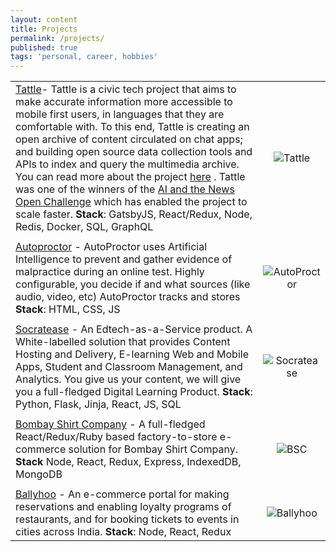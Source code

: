 ```yaml
---
layout: content
title: Projects
permalink: /projects/
published: true
tags: 'personal, career, hobbies'
---
```

|                             |                 |
| ----------------------------|:---------------:|
| [Tattle](http://tattle.co.in)- Tattle is a civic tech project that aims to make accurate information more accessible to mobile first users, in languages that they are comfortable with. To this end, Tattle is creating an open archive of content circulated on chat apps; and building open source data collection tools and APIs to index and query the multimedia archive. You can read more about the project [here](https://tattle.co.in/) . Tattle was one of the winners of the [AI and the News Open Challenge](https://aiethicsinitiative.org/news/2019/3/12/announcing-the-winners-of-the-ai-and-the-news-open-challenge) which has enabled the project to scale faster. **Stack**: GatsbyJS, React/Redux, Node, Redis, Docker, SQL, GraphQL | ![Tattle](https://puu.sh/FSUHR/238dde6b40.png)
|            |      |
| [Autoproctor](https://www.autoproctor.co/) - AutoProctor uses Artificial Intelligence to prevent and gather evidence of malpractice during an online test. Highly configurable, you decide if and what sources (like audio, video, etc) AutoProctor tracks and stores  **Stack**: HTML, CSS, JS | ![AutoProctor](https://puu.sh/FKoMU/04ae6e4b33.png)|
|            |      |
| [Socratease](https://www.socratease.in) - An Edtech-as-a-Service product. A White-labelled solution that provides Content Hosting and Delivery, E-learning Web and Mobile Apps, Student and Classroom Management, and Analytics. You give us your content, we will give you a full-fledged Digital Learning Product.   **Stack**: Python, Flask, Jinja, React, JS, SQL | ![Socratease](https://puu.sh/EeVdy/7dc21d7e2a.png)|
|            |      |
| [Bombay Shirt Company](https://www.bombayshirts.com/) - A full-fledged React/Redux/Ruby based factory-to-store e-commerce solution for Bombay Shirt Company. **Stack** Node, React, Redux, Express, IndexedDB, MongoDB | ![BSC](https://i.imgur.com/tPPr2vL.png)|
|            |      |
| [Ballyhoo](https://ballyhoo.today) - An e-commerce portal for making reservations and enabling loyalty programs of restaurants, and for booking tickets to events in cities across India. **Stack**: Node, React, Redux| ![Ballyhoo](https://puu.sh/F2sOz/f749c41510.png)|
